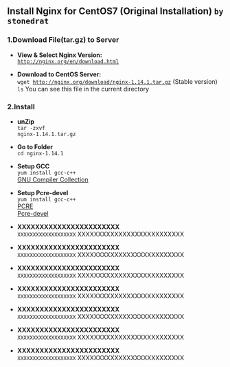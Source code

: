 ## Install Nginx for CentOS7 (Original Installation) `by stonedrat`


### 1.Download File(tar.gz) to Server

* <b>View & Select Nginx Version:</b><br>
<code>http://nginx.org/en/download.html</code><br>

* <b>Download to CentOS Server:</b><br>
<code>wget http://nginx.org/download/nginx-1.14.1.tar.gz</code> (Stable version)<br>
<code>ls</code> You can see this file in the current directory<br>

### 2.Install

* <b>unZip</b><br>
<code>tar -zxvf nginx-1.14.1.tar.gz</code>

* <b>Go to Folder</b><br>
<code>cd nginx-1.14.1</code><br>

* <b>Setup GCC</b><br>
<code>yum install gcc-c++</code><br>
[GNU Compiler Collection](https://en.wikipedia.org/wiki/GNU_Compiler_Collection)<br>

* <b>Setup Pcre-devel</b><br>
<code>yum install gcc-c++</code><br>
[PCRE](https://www.pcre.org)<br>
[Pcre-devel](https://pkgs.org/download/pcre-devel)<br>


* <b>XXXXXXXXXXXXXXXXXXXXXXX</b><br>
<code>XXXXXXXXXXXXXXXXXXX</code> XXXXXXXXXXXXXXXXXXXXXXXXXX<br>

* <b>XXXXXXXXXXXXXXXXXXXXXXX</b><br>
<code>XXXXXXXXXXXXXXXXXXX</code> XXXXXXXXXXXXXXXXXXXXXXXXXX<br>

* <b>XXXXXXXXXXXXXXXXXXXXXXX</b><br>
<code>XXXXXXXXXXXXXXXXXXX</code> XXXXXXXXXXXXXXXXXXXXXXXXXX<br>

* <b>XXXXXXXXXXXXXXXXXXXXXXX</b><br>
<code>XXXXXXXXXXXXXXXXXXX</code> XXXXXXXXXXXXXXXXXXXXXXXXXX<br>

* <b>XXXXXXXXXXXXXXXXXXXXXXX</b><br>
<code>XXXXXXXXXXXXXXXXXXX</code> XXXXXXXXXXXXXXXXXXXXXXXXXX<br>

* <b>XXXXXXXXXXXXXXXXXXXXXXX</b><br>
<code>XXXXXXXXXXXXXXXXXXX</code> XXXXXXXXXXXXXXXXXXXXXXXXXX<br>














* <b>XXXXXXXXXXXXXXXXXXXXXXX</b><br>
<code>XXXXXXXXXXXXXXXXXXX</code> XXXXXXXXXXXXXXXXXXXXXXXXXX<br>